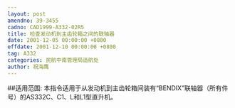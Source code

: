 ```yaml
---
layout: post
amendno: 39-3455
cadno: CAD1999-A332-02R5
title: 检查发动机到主齿轮箱之间的联轴器
date: 2001-12-05 00:00:00 +0800
effdate: 2001-12-10 00:00:00 +0800
tag: A332
categories: 民航中南管理局适航处
author: 祝海鹰
---
```


##适用范围:
本指令适用于从发动机到主齿轮箱间装有“BENDIX”联轴器（所有件号）的AS332C、C1、L和L1型直升机。

